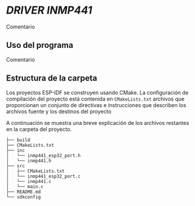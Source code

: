 # _DRIVER INMP441_

Comentario


## Uso del programa

Comentario

## Estructura de la carpeta

Los proyectos ESP-IDF se construyen usando CMake. La configuración de compilación del proyecto está contenida en `CMakeLists.txt` archivos que proporcionan un conjunto de directivas e instrucciones que describen los archivos fuente y los destinos del proyecto
 
A continuación se muestra una breve explicación de los archivos restantes en la carpeta del proyecto.

```
├── build
├── CMakeLists.txt
├── inc
│   └── inmp441_esp32_port.h
│   └── inmp441.h
├── src
│   ├── CMakeLists.txt
│   └── inmp441_esp32_port.c
│   └── inmp441.c
│   └── main.c
├── README.md 
└── sdkconfig              
```

